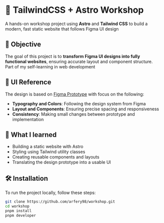 # 🌟 TailwindCSS + Astro Workshop

A hands-on workshop project using **Astro** and **Tailwind CSS** to build a modern, fast static website that follows Figma UI design

## 🚀 Objective
The goal of this project is to **transform Figma UI designs into fully functional websites**, ensuring accurate layout and component structure. Part of my self-learning in web development

## 🎨 UI Reference
The design is based on [Figma Prototype](https://www.figma.com/community/file/1273571982885059508) with focus on the following:
- **Typography and Colors**: Following the design system from Figma
- **Layout and Components**: Ensuring precise spacing and responsiveness
- **Consistency**: Making small changes between prototype and implementation

## 🧠 What I learned
- Building a static website with Astro
- Styling using Tailwind utility classes
- Creating reusable components and layouts
- Translating the design prototype into a usable UI

## 🛠 Installation

To run the project locally, follow these steps:

```bash
git clone https://github.com/arfery98/workshop.git
cd workshop
pnpm install
pnpm developer
